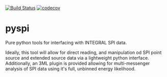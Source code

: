 [![Build Status](https://travis-ci.org/mpe-grb/pyspi.svg?branch=master)](https://travis-ci.org/mpe-gr/pyspi)
[![codecov](https://codecov.io/gh/grburgess/pyspi/branch/master/graph/badge.svg)](https://codecov.io/gh/grburgess/pyspi)
# pyspi
Pure python tools for interfacing with INTEGRAL SPI data.

Ideally, this tool will allow for direct reading, and manipulation od SPI point source and extended source data via a lightweight python interface. Additionally, an 3ML plugin is provided allowing for multi-messenger analysis of SPI data using it's full, unbinned energy likelihood. 
